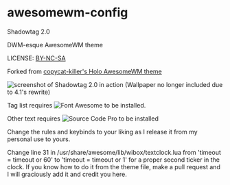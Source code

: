 # awesomewm-config
Shadowtag 2.0

DWM-esque AwesomeWM theme

LICENSE: [BY-NC-SA](http://creativecommons.org/licenses/by-nc-sa/4.0)

Forked from [copycat-killer's Holo AwesomeWM theme](https://github.com/copycat-killer/awesome-copycats)

![screenshot of Shadowtag 2.0 in action (Wallpaper no longer included due to 4.1's rewrite)](http://u.shokusho.com/img/subsynod.png)

Tag list requires ![Font Awesome](http://fontawesome.io/) to be installed.

Other text requires ![Source Code Pro](https://github.com/adobe-fonts/source-code-pro) to be installed

Change the rules and keybinds to your liking as I release it from my personal use to yours.

Change line 31 in /usr/share/awesome/lib/wibox/textclock.lua from 'timeout = timeout or 60' to 'timeout = timeout or 1' for a proper second ticker in the clock. If you know how to do it from the theme file, make a pull request and I will graciously add it and credit you here.